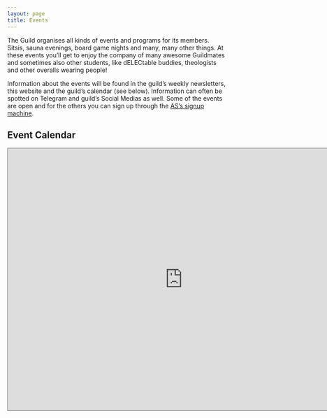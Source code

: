 ```yaml
---
layout: page
title: Events
---
```

The Guild organises all kinds of events and programs for its members. Sitsis, sauna evenings, board game nights and many, many other things. At these events you’ll get to enjoy the company of many awesome Guildmates and sometimes also other students, like dELECtable buddies, theologists and other overalls wearing people!

Information about the events will be found in the guild’s weekly newsletters, this website and the guild’s calendar (see below). Information can often be spotted on Telegram and guild’s Social Medias as well. Some of the events are open and for the others you can sign up through the [AS’s signup machine](https://ilmo.as.fi).

## Event Calendar

<center><p><iframe src="https://calendar.google.com/calendar/embed?showTitle=0&amp;showDate=0&amp;showTabs=0&amp;showCalendars=0&amp;showTz=0&amp;height=600&amp;wkst=2&amp;bgcolor=%23cc33cc&amp;src=as.tiedottaja%40gmail.com&amp;color=%232F6309&amp;ctz=Europe%2FHelsinki" style="border:solid 1px #777" width="800" height="600" frameborder="0" scrolling="no"></iframe></p></center>
